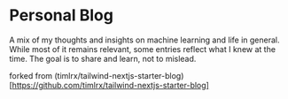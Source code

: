 # Personal Blog

A mix of my thoughts and insights on machine learning and life in general. While most of it remains relevant, some entries reflect what I knew at the time. The goal is to share and learn, not to mislead.



forked from (timlrx/tailwind-nextjs-starter-blog)[https://github.com/timlrx/tailwind-nextjs-starter-blog] 